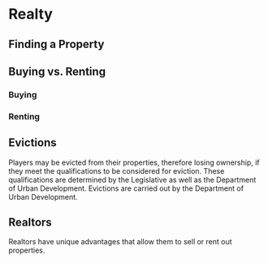 # Realty

## Finding a Property
## Buying vs. Renting
### Buying
### Renting
## Evictions
Players may be evicted from their properties, therefore losing ownership, if they meet the qualifications to be considered for eviction. These qualifications are determined by the Legislative as well as the Department of Urban Development. Evictions are carried out by the Department of Urban Development.
## Realtors
Realtors have unique advantages that allow them to sell or rent out properties.